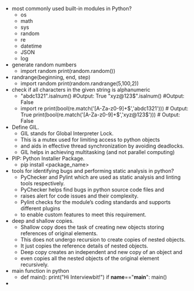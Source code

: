 - most commonly used built-in modules in Python?
  - os 
  - math
  - sys 
  - random 
  - re 
  - datetime 
  - JSON
  - log
- generate random numbers
  -  import random
     print(random.random())
- randrange(beginning, end, step)
  - import random
    print(random.randrange(5,100,2))
- check if all characters in the given string is alphanumeric
  - "abdc1321".isalnum() #Output: True
    "xyz@123$".isalnum() #Output: False
  - import re
    print(bool(re.match('[A-Za-z0-9]+$','abdc1321'))) # Output: True
    print(bool(re.match('[A-Za-z0-9]+$','xyz@123$'))) # Output: False
- Define GIL.
  - GIL stands for Global Interpreter Lock. 
  - This is a mutex used for limiting access to python objects 
  - and aids in effective thread synchronization by avoiding deadlocks.
  - GIL helps in achieving multitasking (and not parallel computing)
- PIP: Python Installer Package.
  - pip install <package_name>
- tools for identifying bugs and performing static analysis in python?
  - PyChecker and Pylint which are used as static analysis and linting tools respectively.
  - PyChecker helps find bugs in python source code files and 
  - raises alert for code issues and their complexity. 
  - Pylint checks for the module’s coding standards and supports different plugins 
  - to enable custom features to meet this requirement.
- deep and shallow copies.
  - Shallow copy does the task of creating new objects storing references of original elements. 
  - This does not undergo recursion to create copies of nested objects. 
  - It just copies the reference details of nested objects.
  - Deep copy creates an independent and new copy of an object and 
  - even copies all the nested objects of the original element recursively.
- main function in python
  - def main():
    print("Hi Interviewbit!")
    if __name__=="__main__":
    main()
- 